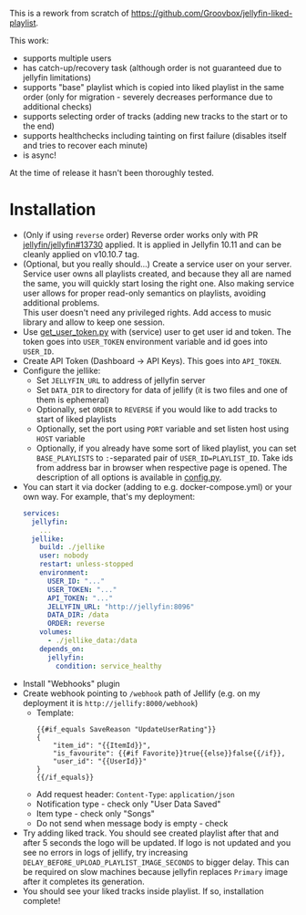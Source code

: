 This is a rework from scratch of https://github.com/Groovbox/jellyfin-liked-playlist.

This work:

- supports multiple users
- has catch-up/recovery task (although order is not guaranteed due to jellyfin limitations)
- supports "base" playlist which is copied into liked playlist in the same order (only for migration - severely decreases performance due to additional checks)
- supports selecting order of tracks (adding new tracks to the start or to the end)
- supports healthchecks including tainting on first failure (disables itself and tries to recover each minute)
- is async!

At the time of release it hasn't been thoroughly tested. 

# Installation

- (Only if using `reverse` order) Reverse order works only with PR [jellyfin/jellyfin#13730](https://github.com/jellyfin/jellyfin/pull/13730) applied.
  It is applied in Jellyfin 10.11 and can be cleanly applied on v10.10.7 tag.
- (Optional, but you really should...) Create a service user on your server. Service user owns all playlists created, and because they all are
  named the same, you will quickly start losing the right one. Also making service user allows for proper read-only semantics on playlists,
  avoiding additional problems.  
  This user doesn't need any privileged rights. Add access to music library and allow to keep one session.
- Use [get_user_token.py](get_user_token.py) with (service) user to get user id and token.
  The token goes into `USER_TOKEN` environment variable and id goes into `USER_ID`.
- Create API Token (Dashboard -> API Keys). This goes into `API_TOKEN`.
- Configure the jellike:
  - Set `JELLYFIN_URL` to address of jellyfin server
  - Set `DATA_DIR` to directory for data of jellify (it is two files and one of them is ephemeral)
  - Optionally, set `ORDER` to `REVERSE` if you would like to add tracks to start of liked playlists
  - Optionally, set the port using `PORT` variable and set listen host using `HOST` variable
  - Optionally, if you already have some sort of liked playlist, you can set `BASE_PLAYLISTS` to `:`-separated pair of `USER_ID=PLAYLIST_ID`. 
    Take ids from address bar in browser when respective page is opened.
  The description of all options is available in [config.py](jellike/config.py).
- You can start it via docker (adding to e.g. docker-compose.yml) or your own way. For example, that's my deployment:
  ```yaml
  services:
    jellyfin:
      ...
    jellike:
      build: ./jellike
      user: nobody
      restart: unless-stopped
      environment:
        USER_ID: "..."
        USER_TOKEN: "..."
        API_TOKEN: "..."
        JELLYFIN_URL: "http://jellyfin:8096"
        DATA_DIR: /data
        ORDER: reverse
      volumes:
        - ./jellike_data:/data
      depends_on:
        jellyfin:
          condition: service_healthy
  ```
- Install "Webhooks" plugin
- Create webhook pointing to `/webhook` path of Jellify (e.g. on my deployment it is `http://jellify:8000/webhook`)
  - Template:
    ```
    {{#if_equals SaveReason "UpdateUserRating"}}
    {
        "item_id": "{{ItemId}}",
        "is_favourite": {{#if Favorite}}true{{else}}false{{/if}},
        "user_id": "{{UserId}}"
    }
    {{/if_equals}}
    ```
  - Add request header: `Content-Type`: `application/json`
  - Notification type - check only "User Data Saved"
  - Item type - check only "Songs"
  - Do not send when message body is empty - check
- Try adding liked track. You should see created playlist after that and after 5 seconds the logo will be updated.
  If logo is not updated and you see no errors in logs of jellify, try increasing `DELAY_BEFORE_UPLOAD_PLAYLIST_IMAGE_SECONDS` to bigger delay.
  This can be required on slow machines because jellyfin replaces `Primary` image after it completes its generation.
- You should see your liked tracks inside playlist. If so, installation complete!